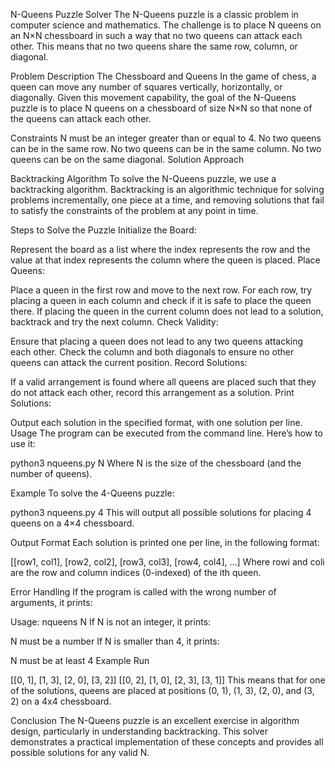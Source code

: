 N-Queens Puzzle Solver
The N-Queens puzzle is a classic problem in computer science and mathematics. The challenge is to place N queens on an N×N chessboard in such a way that no two queens can attack each other. This means that no two queens share the same row, column, or diagonal.

Problem Description
The Chessboard and Queens In the game of chess, a queen can move any number of squares vertically, horizontally, or diagonally. Given this movement capability, the goal of the N-Queens puzzle is to place N queens on a chessboard of size N×N so that none of the queens can attack each other.

Constraints
N must be an integer greater than or equal to 4. No two queens can be in the same row. No two queens can be in the same column. No two queens can be on the same diagonal. Solution Approach

Backtracking Algorithm
To solve the N-Queens puzzle, we use a backtracking algorithm. Backtracking is an algorithmic technique for solving problems incrementally, one piece at a time, and removing solutions that fail to satisfy the constraints of the problem at any point in time.

Steps to Solve the Puzzle Initialize the Board:

Represent the board as a list where the index represents the row and the value at that index represents the column where the queen is placed. Place Queens:

Place a queen in the first row and move to the next row. For each row, try placing a queen in each column and check if it is safe to place the queen there. If placing the queen in the current column does not lead to a solution, backtrack and try the next column. Check Validity:

Ensure that placing a queen does not lead to any two queens attacking each other. Check the column and both diagonals to ensure no other queens can attack the current position. Record Solutions:

If a valid arrangement is found where all queens are placed such that they do not attack each other, record this arrangement as a solution. Print Solutions:

Output each solution in the specified format, with one solution per line. Usage The program can be executed from the command line. Here’s how to use it:

python3 nqueens.py N Where N is the size of the chessboard (and the number of queens).

Example To solve the 4-Queens puzzle:

python3 nqueens.py 4 This will output all possible solutions for placing 4 queens on a 4×4 chessboard.

Output Format Each solution is printed one per line, in the following format:

[[row1, col1], [row2, col2], [row3, col3], [row4, col4], ...] Where rowi and coli are the row and column indices (0-indexed) of the ith queen.

Error Handling If the program is called with the wrong number of arguments, it prints:

Usage: nqueens N If N is not an integer, it prints:

N must be a number If N is smaller than 4, it prints:

N must be at least 4 Example Run

[[0, 1], [1, 3], [2, 0], [3, 2]] [[0, 2], [1, 0], [2, 3], [3, 1]] This means that for one of the solutions, queens are placed at positions (0, 1), (1, 3), (2, 0), and (3, 2) on a 4x4 chessboard.

Conclusion
The N-Queens puzzle is an excellent exercise in algorithm design, particularly in understanding backtracking. This solver demonstrates a practical implementation of these concepts and provides all possible solutions for any valid N.
